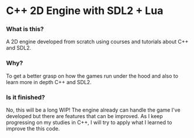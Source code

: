 # C++ 2D Engine with SDL2 + Lua

### What is this?
A 2D engine developed from scratch using courses and tutorials about C++ and SDL2.

### Why?
To get a better grasp on how the games run under the hood and also to learn more in depth C++ and SDL2.

### Is it finished?
No, this will be a long WIP! The engine already can handle the game I've developed but there are features that can be improved. As I keep progressing on my studies in C++, I will try to apply what I learned to improve the this code.